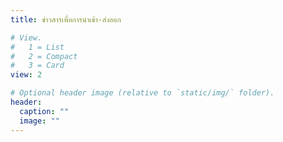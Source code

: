 ```yaml
---
title: ข่าวสารเพื่อการนำเข้า-ส่งออก

# View.
#   1 = List
#   2 = Compact
#   3 = Card
view: 2

# Optional header image (relative to `static/img/` folder).
header:
  caption: ""
  image: ""
---
```

